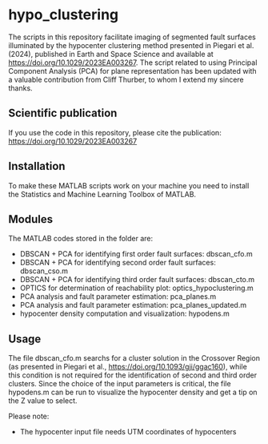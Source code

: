 # hypo_clustering
The scripts in this repository facilitate imaging of segmented fault surfaces illuminated by the hypocenter clustering method presented in Piegari et al. (2024), published in Earth and Space Science and available at https://doi.org/10.1029/2023EA003267. The script related to using Principal Component Analysis (PCA) for plane representation has been updated with a valuable contribution from Cliff Thurber, to whom I extend my sincere thanks.

## Scientific publication
If you use the code in this repository, please cite the publication: https://doi.org/10.1029/2023EA003267

## Installation
To make these MATLAB scripts work on your machine you need to install the Statistics and Machine Learning Toolbox of MATLAB. 

## Modules
The MATLAB codes stored in the folder are:
- DBSCAN + PCA for identifying first order fault surfaces: dbscan_cfo.m
- DBSCAN + PCA for identifying second order fault surfaces: dbscan_cso.m
- DBSCAN + PCA for identifying third order fault surfaces: dbscan_cto.m
- OPTICS for determination of reachability plot: optics_hypoclustering.m
- PCA analysis and fault parameter estimation: pca_planes.m
- PCA analysis and fault parameter estimation: pca_planes_updated.m
- hypocenter density computation and visualization: hypodens.m

## Usage
The file dbscan_cfo.m searchs for a cluster solution in the Crossover Region (as presented in Piegari et al., https://doi.org/10.1093/gji/ggac160), while this condition is not required for the identification of second and third order clusters. Since the choice of the input parameters is critical, the file hypodens.m can be run to visualize the hypocenter density and get a tip on the Z value to select. 

Please note:
- The hypocenter input file needs UTM coordinates of hypocenters
